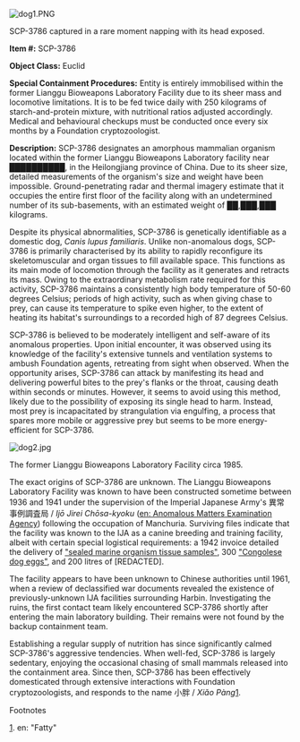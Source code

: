 ![dog1.PNG](http://scp-wiki.wdfiles.com/local--files/scp-3786/dog1.PNG)

SCP-3786 captured in a rare moment napping with its head exposed.

**Item #:** SCP-3786

**Object Class:** Euclid

**Special Containment Procedures:** Entity is entirely immobilised within the former Lianggu Bioweapons Laboratory Facility due to its sheer mass and locomotive limitations. It is to be fed twice daily with 250 kilograms of starch-and-protein mixture, with nutritional ratios adjusted accordingly. Medical and behavioural checkups must be conducted once every six months by a Foundation cryptozoologist.

**Description:** SCP-3786 designates an amorphous mammalian organism located within the former Lianggu Bioweapons Laboratory facility near ██████████, in the Heilongjiang province of China. Due to its sheer size, detailed measurements of the organism's size and weight have been impossible. Ground-penetrating radar and thermal imagery estimate that it occupies the entire first floor of the facility along with an undetermined number of its sub-basements, with an estimated weight of ██,███,███ kilograms.

Despite its physical abnormalities, SCP-3786 is genetically identifiable as a domestic dog, _Canis lupus familiaris_. Unlike non-anomalous dogs, SCP-3786 is primarily characterised by its ability to rapidly reconfigure its skeletomuscular and organ tissues to fill available space. This functions as its main mode of locomotion through the facility as it generates and retracts its mass. Owing to the extraordinary metabolism rate required for this activity, SCP-3786 maintains a consistently high body temperature of 50-60 degrees Celsius; periods of high activity, such as when giving chase to prey, can cause its temperature to spike even higher, to the extent of heating its habitat's surroundings to a recorded high of 87 degrees Celsius.

SCP-3786 is believed to be moderately intelligent and self-aware of its anomalous properties. Upon initial encounter, it was observed using its knowledge of the facility's extensive tunnels and ventilation systems to ambush Foundation agents, retreating from sight when observed. When the opportunity arises, SCP-3786 can attack by manifesting its head and delivering powerful bites to the prey's flanks or the throat, causing death within seconds or minutes. However, it seems to avoid using this method, likely due to the possibility of exposing its single head to harm. Instead, most prey is incapacitated by strangulation via engulfing, a process that spares more mobile or aggressive prey but seems to be more energy-efficient for SCP-3786.

![dog2.jpg](http://scp-wiki.wdfiles.com/local--files/scp-3786/dog2.jpg)

The former Lianggu Bioweapons Laboratory Facility circa 1985.

The exact origins of SCP-3786 are unknown. The Lianggu Bioweapons Laboratory Facility was known to have been constructed sometime between 1936 and 1941 under the supervision of the Imperial Japanese Army's 異常事例調査局 / _Ijō Jirei Chōsa-kyoku_ ([en: Anomalous Matters Examination Agency](/ijamea-hub)) following the occupation of Manchuria. Surviving files indicate that the facility was known to the IJA as a canine breeding and training facility, albeit with certain special logistical requirements: a 1942 invoice detailed the delivery of ["sealed marine organism tissue samples"](/scp-2059), 300 ["Congolese dog eggs"](/scp-655), and 200 litres of \[REDACTED\].

The facility appears to have been unknown to Chinese authorities until 1961, when a review of declassified war documents revealed the existence of previously-unknown IJA facilities surrounding Harbin. Investigating the ruins, the first contact team likely encountered SCP-3786 shortly after entering the main laboratory building. Their remains were not found by the backup containment team.

Establishing a regular supply of nutrition has since significantly calmed SCP-3786's aggressive tendencies. When well-fed, SCP-3786 is largely sedentary, enjoying the occasional chasing of small mammals released into the containment area. Since then, SCP-3786 has been effectively domesticated through extensive interactions with Foundation cryptozoologists, and responds to the name 小胖 / _Xiǎo Pàng_[1](javascript:;).

Footnotes

[1](javascript:;). en: "Fatty"